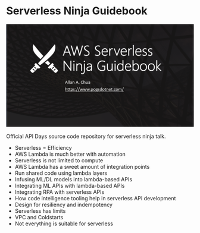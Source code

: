 # Serverless Ninja Guidebook

![Banner](https://github.com/allanchua101/serverless-ninja/blob/master/Banner.png)

Official API Days source code repository for serverless ninja talk.

- Serverless = Efficiency
- AWS Lambda is much better with automation
- Serverless is not limited to compute
- AWS Lambda has a sweet amount of integration points
- Run shared code using lambda layers
- Infusing ML/DL models into lambda-based APIs
- Integrating ML APIs with lambda-based APIs
- Integrating RPA with serverless APIs
- How code intelligence tooling help in serverless API development
- Design for resiliency and indempotency
- Serverless has limits
- VPC and Coldstarts
- Not everything is suitable for serverless
